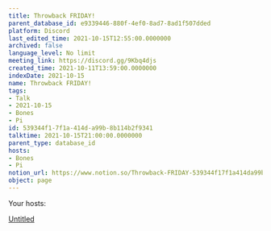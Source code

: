```yaml
---
title: Throwback FRIDAY!
parent_database_id: e9339446-880f-4ef0-8ad7-8ad1f507dded
platform: Discord
last_edited_time: 2021-10-15T12:55:00.0000000
archived: false
language_level: No limit
meeting_link: https://discord.gg/9Kbq4djs
created_time: 2021-10-11T13:59:00.0000000
indexDate: 2021-10-15
name: Throwback FRIDAY!
tags:
- Talk
- 2021-10-15
- Bones
- Pi
id: 539344f1-7f1a-414d-a99b-8b114b2f9341
talktime: 2021-10-15T21:00:00.0000000
parent_type: database_id
hosts:
- Bones
- Pi
notion_url: https://www.notion.so/Throwback-FRIDAY-539344f17f1a414da99b8b114b2f9341
object: page
---
```




Your hosts:

[Untitled](https://www.notion.so/482e61b02b9c4456b2b4fe86bb7544c6)   





